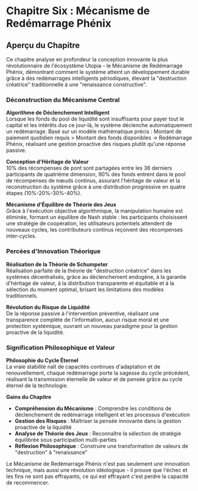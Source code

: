 # Chapitre Six : Mécanisme de Redémarrage Phénix

## Aperçu du Chapitre

Ce chapitre analyse en profondeur la conception innovante la plus révolutionnaire de l'écosystème Utopia - le Mécanisme de Redémarrage Phénix, démontrant comment le système atteint un développement durable grâce à des redémarrages intelligents périodiques, élevant la "destruction créatrice" traditionnelle à une "renaissance constructive".

### Déconstruction du Mécanisme Central

**Algorithme de Déclenchement Intelligent**  
Lorsque les fonds du pool de liquidité sont insuffisants pour payer tout le capital et les intérêts dus ce jour-là, le système déclenche automatiquement un redémarrage. Basé sur un modèle mathématique précis : Montant de paiement quotidien requis > Montant des fonds disponibles → Redémarrage Phénix, réalisant une gestion proactive des risques plutôt qu'une réponse passive.

**Conception d'Héritage de Valeur**  
10% des récompenses de pont sont partagées entre les 36 derniers participants de quatrième dimension, 90% des fonds entrent dans le pool de récompenses de nœuds continus, assurant l'héritage de valeur et la reconstruction du système grâce à une distribution progressive en quatre étapes (10%-20%-30%-40%).

**Mécanisme d'Équilibre de Théorie des Jeux**  
Grâce à l'exécution objective algorithmique, la manipulation humaine est éliminée, formant un équilibre de Nash stable : les participants choisissent une stratégie de coopération, les utilisateurs potentiels attendent de nouveaux cycles, les contributeurs continus reçoivent des récompenses inter-cycles.

### Percées d'Innovation Théorique

**Réalisation de la Théorie de Schumpeter**  
Réalisation parfaite de la théorie de "destruction créatrice" dans les systèmes décentralisés, grâce au déclenchement endogène, à la garantie d'héritage de valeur, à la distribution transparente et équitable et à la sélection du moment optimal, brisant les limitations des modèles traditionnels.

**Révolution du Risque de Liquidité**  
De la réponse passive à l'intervention préventive, réalisant une transparence complète de l'information, aucun risque moral et une protection systémique, ouvrant un nouveau paradigme pour la gestion proactive de la liquidité.

### Signification Philosophique et Valeur

**Philosophie du Cycle Éternel**  
La vraie stabilité naît de capacités continues d'adaptation et de renouvellement, chaque redémarrage porte la sagesse du cycle précédent, réalisant la transmission éternelle de valeur et de pensée grâce au cycle éternel de la technologie.

**Gains du Chapitre**

* **Compréhension du Mécanisme** : Comprendre les conditions de déclenchement de redémarrage intelligent et les processus d'exécution
* **Gestion des Risques** : Maîtriser la pensée innovante dans la gestion proactive de la liquidité
* **Analyse de Théorie des Jeux** : Reconnaître la sélection de stratégie équilibrée sous participation multi-parties
* **Réflexion Philosophique** : Construire une transformation de valeurs de "destruction" à "renaissance"

Le Mécanisme de Redémarrage Phénix n'est pas seulement une innovation technique, mais aussi une révolution idéologique - il prouve que l'échec et les fins ne sont pas effrayants, ce qui est effrayant c'est perdre la capacité de recommencer.